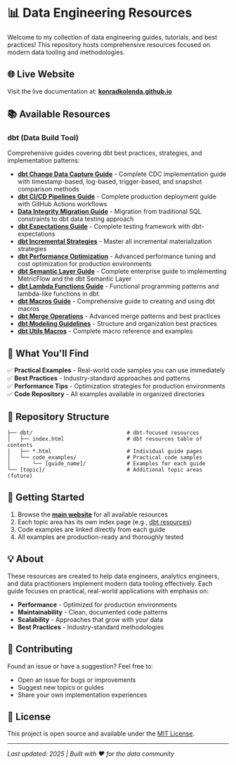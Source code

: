 # 📊 Data Engineering Resources

Welcome to my collection of data engineering guides, tutorials, and best practices! This repository hosts comprehensive resources focused on modern data tooling and methodologies.

## 🌐 Live Website

Visit the live documentation at: **[konradkolenda.github.io](https://konradkolenda.github.io)**

## 📚 Available Resources

### dbt (Data Build Tool)
Comprehensive guides covering dbt best practices, strategies, and implementation patterns:

- **[dbt Change Data Capture Guide](https://konradkolenda.github.io/dbt/dbt_change_data_capture_guide.html)** - Complete CDC implementation guide with timestamp-based, log-based, trigger-based, and snapshot comparison methods
- **[dbt CI/CD Pipelines Guide](https://konradkolenda.github.io/dbt/dbt_cicd_pipelines_guide.html)** - Complete production deployment guide with GitHub Actions workflows
- **[Data Integrity Migration Guide](https://konradkolenda.github.io/dbt/dbt_data_integrity_migration_guide.html)** - Migration from traditional SQL constraints to dbt data testing approach
- **[dbt Expectations Guide](https://konradkolenda.github.io/dbt/dbt_expectations_comprehensive_summary.html)** - Complete testing framework with dbt-expectations
- **[dbt Incremental Strategies](https://konradkolenda.github.io/dbt/dbt_incremental_strategies_guide.html)** - Master all incremental materialization strategies
- **[dbt Performance Optimization](https://konradkolenda.github.io/dbt/dbt_performance_optimization_guide.html)** - Advanced performance tuning and cost optimization for production environments
- **[dbt Semantic Layer Guide](https://konradkolenda.github.io/dbt/dbt_semantic_layer_guide.html)** - Complete enterprise guide to implementing MetricFlow and the dbt Semantic Layer
- **[dbt Lambda Functions Guide](https://konradkolenda.github.io/dbt/dbt_lambda_functions_comprehensive_guide.html)** - Functional programming patterns and lambda-like functions in dbt
- **[dbt Macros Guide](https://konradkolenda.github.io/dbt/dbt_macros_comprehensive_guide.html)** - Comprehensive guide to creating and using dbt macros
- **[dbt Merge Operations](https://konradkolenda.github.io/dbt/dbt_merge_complete_guide.html)** - Advanced merge patterns and best practices
- **[dbt Modeling Guidelines](https://konradkolenda.github.io/dbt/dbt_modeling_guidelines.html)** - Structure and organization best practices
- **[dbt Utils Macros](https://konradkolenda.github.io/dbt/dbt_utils_macros_comprehensive_summary.html)** - Complete macro reference and examples

## 🔧 What You'll Find

✅ **Practical Examples** - Real-world code samples you can use immediately  
✅ **Best Practices** - Industry-standard approaches and patterns  
✅ **Performance Tips** - Optimization strategies for production environments  
✅ **Code Repository** - All examples available in organized directories  

## 📁 Repository Structure

```
├── dbt/                              # dbt-focused resources
│   ├── index.html                    # dbt resources table of contents
│   ├── *.html                        # Individual guide pages
│   └── code_examples/                # Practical code samples
│       └── [guide_name]/             # Examples for each guide
└── [topic]/                          # Additional topic areas (future)
```

## 🚀 Getting Started

1. Browse the **[main website](https://konradkolenda.github.io)** for all available resources
2. Each topic area has its own index page (e.g., [dbt resources](https://konradkolenda.github.io/dbt/))
3. Code examples are linked directly from each guide
4. All examples are production-ready and thoroughly tested

## 💡 About

These resources are created to help data engineers, analytics engineers, and data practitioners implement modern data tooling effectively. Each guide focuses on practical, real-world applications with emphasis on:

- **Performance** - Optimized for production environments
- **Maintainability** - Clean, documented code patterns
- **Scalability** - Approaches that grow with your data
- **Best Practices** - Industry-standard methodologies

## 🤝 Contributing

Found an issue or have a suggestion? Feel free to:
- Open an issue for bugs or improvements
- Suggest new topics or guides
- Share your own implementation experiences

## 📄 License

This project is open source and available under the [MIT License](LICENSE).

---

*Last updated: 2025 | Built with ❤️ for the data community*